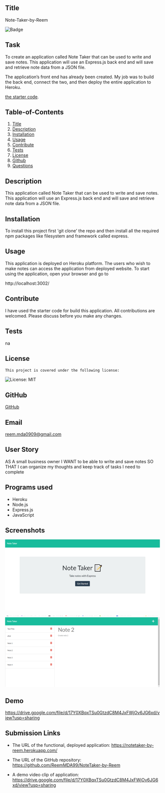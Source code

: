   ## Title
  Note-Taker-by-Reem

  
   ![Badge](https://img.shields.io/badge/License-MIT-blueviolet)
    

## Task
To create an application called Note Taker that can be used to write and save notes. This application will use an Express.js back end and will save and retrieve note data from a JSON file.

The application’s front end has already been created. My job was to build the back end, connect the two, and then deploy the entire application to Heroku.

 [the starter code](https://github.com/coding-boot-camp/miniature-eureka).

  
  ## Table-of-Contents
  
  1. [Title](#title)
  2. [Description](#description)
  3. [Installation](#Installation)
  4. [Usage](#usage)
  5. [Contribute](#contribute)
  6. [Tests](#tests)
  7. [License](#license)
  8. [Github](#github)
  9. [Questions](#email)


  ## Description
  This application called Note Taker that can be used to write and save notes. This application will use an Express.js back end and will save and retrieve note data from a JSON file.

  ## Installation
  
  To install this project first 'git clone' the repo and then install all the required npm packages like filesystem and framework called express.

  ## Usage

  This application is deployed on Heroku platform. The users who wish to make notes can access the application from deployed website. To start using the application, open your browser and go to

http://localhost:3002/

  ## Contribute
  I have used the starter code for build this application. All contributions are welcomed. Please discuss before you make any changes.
  
  ## Tests
  na

  ## License
  
    This project is covered under the following license:
    
   ![License: MIT](https://img.shields.io/badge/License-MIT-blueviolet.svg)
    
    

  ## GitHub
  [GitHub](https://github.com/ReemMDA0909)
  
  ## Email
  reem.mda0909@gmail.com
  
## User Story

AS A small business owner
I WANT to be able to write and save notes
SO THAT I can organize my thoughts and keep track of tasks I need to complete

## Programs used

- Heroku
- Node.js
- Express.js
- JavaScript

## Screenshots
![image](./Assets/Picture1.png)

![image](./Assets/Picture2.png)

## Demo

https://drive.google.com/file/d/17Y0XBqxTSu0GtzdC8M4JxFWjOv6JG6xd/view?usp=sharing

## Submission Links

* The URL of the functional, deployed application: https://notetaker-by-reem.herokuapp.com/

* The URL of the GitHub repository: https://github.com/ReemMDA99/NoteTaker-by-Reem

* A demo video clip of application: https://drive.google.com/file/d/17Y0XBqxTSu0GtzdC8M4JxFWjOv6JG6xd/view?usp=sharing